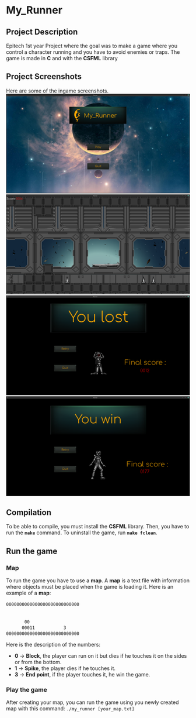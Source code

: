 # My_Runner

## Project Description
Epitech 1st year Project where the goal was to make a game where you control a character running and you have to avoid enemies or traps.
The game is made in **C** and with the **CSFML** library

## Project Screenshots
Here are some of the ingame screenshots.
![Menu](./images/menu.png)
![Menu](./images/ingame1.png)
![Menu](./images/loose.png)
![Menu](./images/win.png)

## Compilation
To be able to compile, you must install the **CSFML** library.
Then, you have to run the **`make`** command.
To uninstall the game, run **`make fclean`**.

## Run the game
### Map
To run the game you have to use a **map**.
A **map** is a text file with information where objects must be placed when the game is loading it.
Here is an example of a **map**:

    0000000000000000000000000000


           00
          00011           3
    0000000000000000000000000000

Here is the description of the numbers:
- **0** -> **Block**, the player can run on it but dies if he touches it on the sides or from the bottom.
- **1** -> **Spike**, the player dies if he touches it.
- **3** -> **End point**, if the player touches it, he win the game.

### Play the game
After creating your map, you can run the game using you newly created map with this command: `./my_runner [your_map.txt]`
